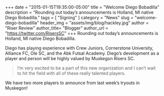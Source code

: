 +++
date        = "2015-01-15T19:35:00-05:00"
title       = "Welcome Diego Bobadilla"
description = "Rounding out today’s announcements is Holland, MI native Diego Bobadilla."
tags        = [ "Signing" ]
category    = "News"
slug        = "welcome-diego-bobadilla"
header_img	= "assets/img/blog/hackley.jpg"
author		= "Riser Review"
author_title= "Blogger"
author_url	= "https://twitter.com/RisersSC"
+++
Rounding out today’s announcements is Holland, MI native Diego Bobadilla.

Diego has playing experience with Crew Juniors, Cornerstone University, Alliance FC, Ole SC, and the Abk Futsal Academy. Diego’s development as a player and person will be highly valued by Muskegon Risers SC.

>I’m very excited to be a part of this new organization and I can’t wait to hit the field with all of these really talented players.

We have two more players to announce from last week’s tryouts in Muskegon!

